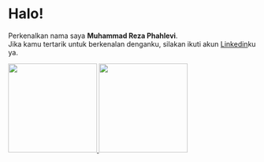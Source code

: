 # Halo! 
Perkenalkan nama saya **Muhammad Reza Phahlevi**.\
Jika kamu tertarik untuk berkenalan denganku, silakan ikuti akun [Linkedin](https://www.linkedin.com/in/muhammad-reza-phahlevi/)ku ya.
 
<p align="left">
<a href="https://github.com/rezaphahlevi">
  <img height="180em" src="https://github-readme-stats-eight-theta.vercel.app/api?username=rezaphahlevi&show_icons=true&theme=algolia&include_all_commits=true&count_private=true"/>
  <img height="180em" src="https://github-readme-stats-eight-theta.vercel.app/api/top-langs/?username=rezaphahlevi&layout=compact&langs_count=8&theme=algolia"/>
</a>
</p>
